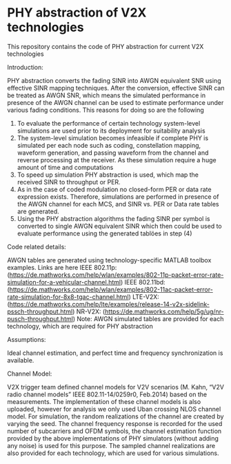 # PHY abstraction of V2X technologies

This repository contains the code of PHY abstraction for current V2X technologies

Introduction:

PHY abstraction converts the fading SINR into AWGN equivalent SNR using effective SINR mapping techniques. After the conversion, effective SINR can be treated as AWGN SNR, which means the simulated performance in presence of the AWGN channel can be used to estimate performance under various fading conditions. This reasons for doing so are the following
1) To evaluate the performance of certain technology system-level simulations are used prior to its deployment for suitability analysis
2) The system-level simulation becomes infeasible if complete PHY is simulated per each node such as coding, constellation mapping, waveform generation, and passing waveform from the channel and reverse processing at the receiver. As these simulation require a huge amount of time and computations
3) To speed up simulation PHY abstraction is used, which map the received SINR to throughput or PER. 
4) As in the case of coded modulation no closed-form PER or data rate expression exists. Therefore, simulations are performed in presence of the AWGN channel for each MCS, and SINR vs. PER or Data rate tables are generated.
5) Using the PHY abstraction algorithms the fading SINR per symbol is converted to single AWGN equivalent SINR which then could be used to evaluate performance using the generated tablöes in step (4)

Code related details:

AWGN tables are generated using technology-specific MATLAB toolbox examples. Links are here
IEEE 802.11p: (https://de.mathworks.com/help/wlan/examples/802-11p-packet-error-rate-simulation-for-a-vehicular-channel.html)
IEEE 802.11bd: (https://de.mathworks.com/help/wlan/examples/802-11ac-packet-error-rate-simulation-for-8x8-tgac-channel.html)
LTE-V2X: (https://de.mathworks.com/help/lte/examples/release-14-v2x-sidelink-pssch-throughput.html)
NR-V2X: (https://de.mathworks.com/help/5g/ug/nr-pusch-throughput.html)
Note: AWGN simulated tables are provided for each technology, which are required for PHY abstraction



Assumptions:

Ideal channel estimation, and perfect time and frequency synchronization is available. 



Channel Model:

V2X trigger team defined channel models for V2V scenarios (M. Kahn, “V2V radio channel models” IEEE 802.11-14/0259r0, Feb.2014) based on the measurements. The implementation of these channel models is also uploaded, however for analysis we only used Uban crossing NLOS channel model. For simulation, the random realizations of the channel are created by varying the seed. The channel frequency response is recorded for the used number of subcarriers and OFDM symbols, the channel estimation function provided by the above implementations of PHY simulators (without adding any noise) is used for this purpose. The sampled channel realizations are also provided for each technology, which are used for various simulations.

